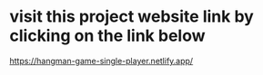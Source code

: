 # visit this project website link by clicking on the link below

https://hangman-game-single-player.netlify.app/

